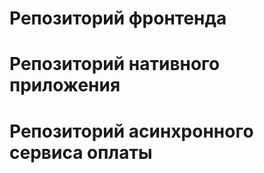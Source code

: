 <h1>Репозиторий фронтенда</h1>
<a href="https://github.com/1mizhgun1/RIP_frontend/"></a>

<h1>Репозиторий нативного приложения</h1>
<a href="https://github.com/1mizhgun1/RIP_native/"></a>

<h1>Репозиторий асинхронного сервиса оплаты</h1>
<a href="https://github.com/1mizhgun1/RIP_payment/"></a>
